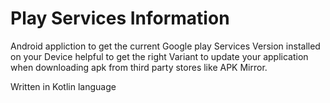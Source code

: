 # Play Services Information
Android appliction to get the current Google play Services Version installed on your Device helpful to get the right Variant to update your application when downloading apk from third party stores like APK Mirror.

Written in Kotlin language
